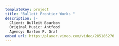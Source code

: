 ```yaml
---
templateKey: project
title: "Bulleit Frontier Works "
description: |-
  Client: Bulleit Bourbon
  Original Music: Antfood
  Agency: Barton F. Graf
embed url: https:/player.vimeo.com/video/285185270
---
```

